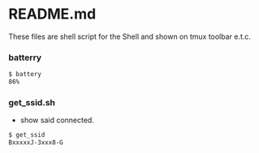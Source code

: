 # README.md

These files are shell script for the Shell and shown on tmux toolbar e.t.c.



### batterry

```bash
$ battery
86%
```



### get_ssid.sh

- show said connected.

```bash
$ get_ssid
BxxxxxJ-3xxx8-G
```




